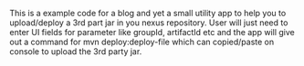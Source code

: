 This is a example code for a blog <link> and yet a small utility app to help you to upload/deploy a 3rd part jar in you nexus repository. User will just need to enter UI fields for parameter like groupId, artifactId etc and the app will give out a command for mvn deploy:deploy-file which can copied/paste on console to upload the 3rd party jar. 
